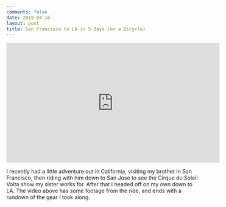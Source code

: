 ```yaml
---
comments: false
date: 2019-04-16
layout: post
title: San Francisco to LA in 5 Days (on a Bicycle)
---
```


<iframe width="560" height="315" src="https://www.youtube.com/embed/efk4oA32pB4" frameborder="0" allow="accelerometer; autoplay; encrypted-media; gyroscope; picture-in-picture" allowfullscreen></iframe>

I recently had a little adventure out in California, visiting my brother in
San Francisco, then riding with him down to San Jose to see the Cirque du Soleil
Volta show my sister works for. After that I headed off on my own down to LA.
The video above has some footage from the ride, and ends with a rundown of the
gear I took along.
